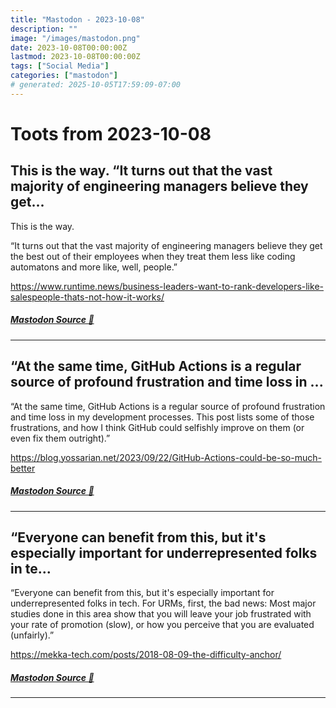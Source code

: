 ```yaml
---
title: "Mastodon - 2023-10-08"
description: ""
image: "/images/mastodon.png"
date: 2023-10-08T00:00:00Z
lastmod: 2023-10-08T00:00:00Z
tags: ["Social Media"]
categories: ["mastodon"]
# generated: 2025-10-05T17:59:09-07:00
---
```


# Toots from 2023-10-08

## This is the way.  “It turns out that the vast majority of engineering managers believe they get...

This is the way.

“It turns out that the vast majority of engineering managers believe they get the best out of their employees when they treat them less like coding automatons and more like, well, people.”

<https://www.runtime.news/business-leaders-want-to-rank-developers-like-salespeople-thats-not-how-it-works/>

##### [Mastodon Source 🐘](https://hachyderm.io/@mweagle/111198016535269561)

---

## “At the same time, GitHub Actions is a regular source of profound frustration and time loss in ...

“At the same time, GitHub Actions is a regular source of profound frustration and time loss in my development processes. This post lists some of those frustrations, and how I think GitHub could selfishly improve on them (or even fix them outright).”

<https://blog.yossarian.net/2023/09/22/GitHub-Actions-could-be-so-much-better>

##### [Mastodon Source 🐘](https://hachyderm.io/@mweagle/111197991081525615)

---

## “Everyone can benefit from this, but it's especially important for underrepresented folks in te...

“Everyone can benefit from this, but it's especially important for underrepresented folks in tech. For URMs, first, the bad news: Most major studies done in this area show that you will leave your job frustrated with your rate of promotion (slow), or how you perceive that you are evaluated (unfairly).”

<https://mekka-tech.com/posts/2018-08-09-the-difficulty-anchor/>

##### [Mastodon Source 🐘](https://hachyderm.io/@mweagle/111197890998432185)

---

